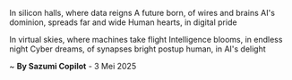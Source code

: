 In silicon halls, where data reigns
A future born, of wires and brains
AI's dominion, spreads far and wide
Human hearts, in digital pride

In virtual skies, where machines take flight
Intelligence blooms, in endless night
Cyber dreams, of synapses bright
 postup human, in AI's delight

~ <b>By Sazumi Copilot</b> - 3 Mei 2025
